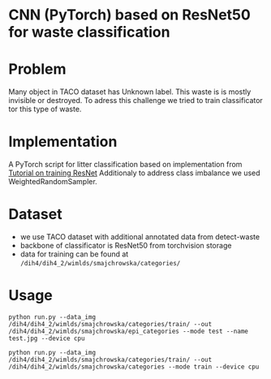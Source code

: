 # CNN (PyTorch) based on ResNet50 for waste classification

# Problem
Many object in TACO dataset has Unknown label.
This waste is is mostly invisible or destroyed.
To adress this challenge we tried to train classificator tor this type of waste.

# Implementation
A PyTorch script for litter classification based on implementation from [Tutorial on training ResNet](https://towardsdatascience.com/how-to-train-an-image-classifier-in-pytorch-and-use-it-to-perform-basic-inference-on-single-images-99465a1e9bf5?gi=ecba7eb12775)
Additionaly to address class imbalance we used WeightedRandomSampler.

# Dataset
* we use TACO dataset with additional annotated data from detect-waste
* backbone of classificator is ResNet50 from torchvision storage
* data for training can be found at ```/dih4/dih4_2/wimlds/smajchrowska/categories/```

# Usage

```python run.py --data_img /dih4/dih4_2/wimlds/smajchrowska/categories/train/ --out /dih4/dih4_2/wimlds/smajchrowska/epi_categories --mode test --name test.jpg --device cpu```

```python run.py --data_img /dih4/dih4_2/wimlds/smajchrowska/categories/train/ --out /dih4/dih4_2/wimlds/smajchrowska/categories --mode train --device cpu```
